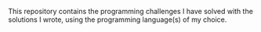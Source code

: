 This repository contains the programming challenges I have solved with the solutions I wrote, using the programming language(s) of my choice.
